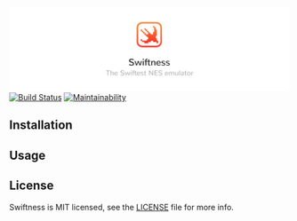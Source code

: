 ![](https://raw.githubusercontent.com/afrigon/swiftness/master/banner.jpg)
[![Build Status](https://travis-ci.com/afrigon/swiftness.svg?branch=master)](https://travis-ci.com/afrigon/swiftness)
[![Maintainability](https://api.codeclimate.com/v1/badges/9806ccddcc2f9a14028b/maintainability)](https://codeclimate.com/github/afrigon/swiftness/maintainability)

## Installation

## Usage

## License

Swiftness is MIT licensed, see the [LICENSE](https://github.com/afrigon/swiftness/blob/master/LICENSE) file for more info.

